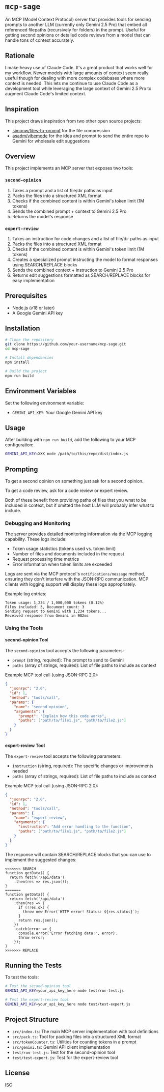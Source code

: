 # `mcp-sage`

An MCP (Model Context Protocol) server that provides tools for sending prompts to another LLM (currently only Gemini 2.5 Pro) that embed all referenced filepaths (recursively for folders) in the prompt. Useful for getting second opinions or detailed code reviews from a model that can handle tons of context accurately.

## Rationale

I make heavy use of Claude Code. It's a great product that works well for my workflow. Newer models with large amounts of context seem really useful though for dealing with more complex codebases where more context is needed. This lets me continue to use Claude Code as a development tool while leveraging the large context of Gemini 2.5 Pro to augment Claude Code's limited context.

## Inspiration

This project draws inspiration from two other open source projects:

- [simonw/files-to-prompt](https://github.com/simonw/files-to-prompt) for the file compression
- [asadm/vibemode](https://github.com/asadm/vibemode) for the idea and prompt to send the entire repo to Gemini for wholesale edit suggestions

## Overview

This project implements an MCP server that exposes two tools:

### `second-opinion`

1. Takes a prompt and a list of file/dir paths as input
2. Packs the files into a structured XML format
3. Checks if the combined content is within Gemini's token limit (1M tokens)
4. Sends the combined prompt + context to Gemini 2.5 Pro
5. Returns the model's response

### `expert-review`

1. Takes an instruction for code changes and a list of file/dir paths as input
2. Packs the files into a structured XML format
3. Checks if the combined content is within Gemini's token limit (1M tokens)
4. Creates a specialized prompt instructing the model to format responses using SEARCH/REPLACE blocks
5. Sends the combined context + instruction to Gemini 2.5 Pro
6. Returns edit suggestions formatted as SEARCH/REPLACE blocks for easy implementation

## Prerequisites

- Node.js (v18 or later)
- A Google Gemini API key

## Installation

```bash
# Clone the repository
git clone https://github.com/your-username/mcp-sage.git
cd mcp-sage

# Install dependencies
npm install

# Build the project
npm run build
```

## Environment Variables

Set the following environment variable:

- `GEMINI_API_KEY`: Your Google Gemini API key

## Usage

After building with `npm run build`, add the following to your MCP configuration:

```sh
GEMINI_API_KEY=XXX node /path/to/this/repo/dist/index.js
```

## Prompting

To get a second opinion on something just ask for a second opinion.

To get a code review, ask for a code review or expert review.

Both of these benefit from providing paths of files that you wnat to be included in context, but if omitted the host LLM will probably infer what to include.

### Debugging and Monitoring

The server provides detailed monitoring information via the MCP logging capability. These logs include:

- Token usage statistics (tokens used vs. token limit)
- Number of files and documents included in the request
- Request processing time metrics
- Error information when token limits are exceeded

Logs are sent via the MCP protocol's `notifications/message` method, ensuring they don't interfere with the JSON-RPC communication. MCP clients with logging support will display these logs appropriately.

Example log entries:
```
Token usage: 1,234 / 1,000,000 tokens (0.12%)
Files included: 3, Document count: 3
Sending request to Gemini with 1,234 tokens...
Received response from Gemini in 982ms
```

### Using the Tools

#### second-opinion Tool

The `second-opinion` tool accepts the following parameters:

- `prompt` (string, required): The prompt to send to Gemini
- `paths` (array of strings, required): List of file paths to include as context

Example MCP tool call (using JSON-RPC 2.0):

```json
{
  "jsonrpc": "2.0",
  "id": 1,
  "method": "tools/call",
  "params": {
    "name": "second-opinion",
    "arguments": {
      "prompt": "Explain how this code works",
      "paths": ["path/to/file1.js", "path/to/file2.js"]
    }
  }
}
```

#### expert-review Tool

The `expert-review` tool accepts the following parameters:

- `instruction` (string, required): The specific changes or improvements needed
- `paths` (array of strings, required): List of file paths to include as context

Example MCP tool call (using JSON-RPC 2.0):

```json
{
  "jsonrpc": "2.0",
  "id": 1,
  "method": "tools/call",
  "params": {
    "name": "expert-review",
    "arguments": {
      "instruction": "Add error handling to the function",
      "paths": ["path/to/file1.js", "path/to/file2.js"]
    }
  }
}
```

The response will contain SEARCH/REPLACE blocks that you can use to implement the suggested changes:

```
<<<<<<< SEARCH
function getData() {
  return fetch('/api/data')
    .then(res => res.json());
}
=======
function getData() {
  return fetch('/api/data')
    .then(res => {
      if (!res.ok) {
        throw new Error(`HTTP error! Status: ${res.status}`);
      }
      return res.json();
    })
    .catch(error => {
      console.error('Error fetching data:', error);
      throw error;
    });
}
>>>>>>> REPLACE
```

## Running the Tests

To test the tools:

```bash
# Test the second-opinion tool
GEMINI_API_KEY=your_api_key_here node test/run-test.js

# Test the expert-review tool
GEMINI_API_KEY=your_api_key_here node test/test-expert.js
```

## Project Structure

- `src/index.ts`: The main MCP server implementation with tool definitions
- `src/pack.ts`: Tool for packing files into a structured XML format
- `src/tokenCounter.ts`: Utilities for counting tokens in a prompt
- `src/gemini.ts`: Gemini API client implementation
- `test/run-test.js`: Test for the second-opinion tool
- `test/test-expert.js`: Test for the expert-review tool

## License

ISC
